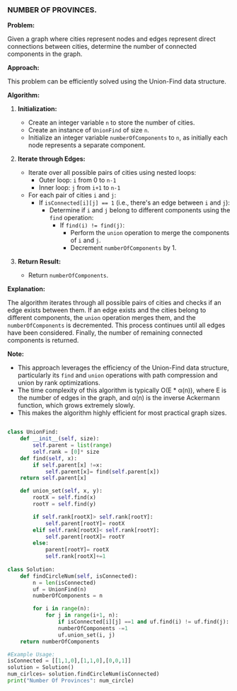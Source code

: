 ### NUMBER OF PROVINCES.

**Problem:**

Given a graph where cities represent nodes and edges represent direct connections between cities, determine the number of connected components in the graph.

**Approach:**

This problem can be efficiently solved using the Union-Find data structure.

**Algorithm:**

1. **Initialization:**
   - Create an integer variable `n` to store the number of cities.
   - Create an instance of `UnionFind` of size `n`.
   - Initialize an integer variable `numberOfComponents` to `n`, as initially each node represents a separate component.

2. **Iterate through Edges:**
   - Iterate over all possible pairs of cities using nested loops:
     - Outer loop: `i` from 0 to `n-1`
     - Inner loop: `j` from `i+1` to `n-1`
   - For each pair of cities `i` and `j`:
     - If `isConnected[i][j] == 1` (i.e., there's an edge between `i` and `j`):
       - Determine if `i` and `j` belong to different components using the `find` operation:
         - If `find(i) != find(j)`:
           - Perform the `union` operation to merge the components of `i` and `j`.
           - Decrement `numberOfComponents` by 1.

3. **Return Result:**
   - Return `numberOfComponents`.

**Explanation:**

The algorithm iterates through all possible pairs of cities and checks if an edge exists between them. If an edge exists and the cities belong to different components, the `union` operation merges them, and the `numberOfComponents` is decremented. This process continues until all edges have been considered. Finally, the number of remaining connected components is returned.

**Note:**

- This approach leverages the efficiency of the Union-Find data structure, particularly its `find` and `union` operations with path compression and union by rank optimizations.
- The time complexity of this algorithm is typically O(E * α(n)), where E is the number of edges in the graph, and α(n) is the inverse Ackermann function, which grows extremely slowly. 
- This makes the algorithm highly efficient for most practical graph sizes.

```python

class UnionFind:
    def __init__(self, size):
        self.parent = list(range)
        self.rank = [0]* size
    def find(self, x):
        if self.parent[x] !=x:
            self.parent[x]= find(self.parent[x])
    return self.parent[x]

    def union_set(self, x, y):
        rootX = self.find(x)
        rootY = self.find(y)

        if self.rank[rootX]> self.rank[rootY]:
            self.parent[rootY]= rootX
        elif self.rank[rootX]< self.rank[rootY]:
            self.parent[rootX]= rootY
        else:
            parent[rootY]= rootX
            self.rank[rootX]+=1
    
class Solution:
    def findCircleNum(self, isConnected):
        n = len(isConnected)
        uf = UnionFind(n)
        numberOfComponents = n

        for i in range(n):
            for j in range(i+1, n):
                if isConnected[i][j] ==1 and uf.find(i) != uf.find(j):
                numberOfComponents -=1
                uf.union_set(i, j)
    return numberOfComponents

#Example Usage:
isConnected = [[1,1,0],[1,1,0],[0,0,1]] 
solution = Solution()
num_cirlces= solution.findCircleNum(isConnected)
print("Number Of Provinces": num_circle)

```


    

    

